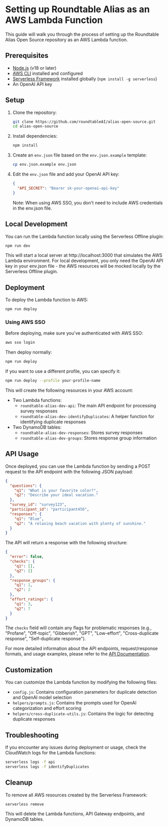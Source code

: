 # Setting up Roundtable Alias as an AWS Lambda Function

This guide will walk you through the process of setting up the Roundtable Alias Open Source repository as an AWS Lambda function.

## Prerequisites

- [Node.js](https://nodejs.org/) (v18 or later)
- [AWS CLI](https://aws.amazon.com/cli/) installed and configured
- [Serverless Framework](https://www.serverless.com/) installed globally (`npm install -g serverless`)
- An OpenAI API key

## Setup

1. Clone the repository:
   ```bash
   git clone https://github.com/roundtableAI/alias-open-source.git
   cd alias-open-source
   ```

2. Install dependencies:
   ```bash
   npm install
   ```

3. Create an `env.json` file based on the `env.json.example` template:
   ```bash
   cp env.json.example env.json
   ```

4. Edit the `env.json` file and add your OpenAI API key:
   ```json
   {
     "API_SECRET": "Bearer sk-your-openai-api-key"
   }
   ```

   Note: When using AWS SSO, you don't need to include AWS credentials in the env.json file.

## Local Development

You can run the Lambda function locally using the Serverless Offline plugin:

```bash
npm run dev
```

This will start a local server at http://localhost:3000 that simulates the AWS Lambda environment. For local development, you only need the OpenAI API key in your env.json file - the AWS resources will be mocked locally by the Serverless Offline plugin.

## Deployment

To deploy the Lambda function to AWS:

```bash
npm run deploy
```

### Using AWS SSO

Before deploying, make sure you've authenticated with AWS SSO:

```bash
aws sso login
```

Then deploy normally:

```bash
npm run deploy
```

If you want to use a different profile, you can specify it:

```bash
npm run deploy --profile your-profile-name
```

This will create the following resources in your AWS account:

- Two Lambda functions:
  - `roundtable-alias-dev-api`: The main API endpoint for processing survey responses
  - `roundtable-alias-dev-identifyDuplicates`: A helper function for identifying duplicate responses
- Two DynamoDB tables:
  - `roundtable-alias-dev-responses`: Stores survey responses
  - `roundtable-alias-dev-groups`: Stores response group information

## API Usage

Once deployed, you can use the Lambda function by sending a POST request to the API endpoint with the following JSON payload:

```json
{
  "questions": {
    "q1": "What is your favorite color?",
    "q2": "Describe your ideal vacation."
  },
  "survey_id": "survey123",
  "participant_id": "participant456",
  "responses": {
    "q1": "Blue",
    "q2": "A relaxing beach vacation with plenty of sunshine."
  }
}
```

The API will return a response with the following structure:

```json
{
  "error": false,
  "checks": {
    "q1": [],
    "q2": []
  },
  "response_groups": {
    "q1": 1,
    "q2": 2
  },
  "effort_ratings": {
    "q1": 3,
    "q2": 7
  }
}
```

The `checks` field will contain any flags for problematic responses (e.g., "Profane", "Off-topic", "Gibberish", "GPT", "Low-effort", "Cross-duplicate response", "Self-duplicate response").

For more detailed information about the API endpoints, request/response formats, and usage examples, please refer to the [API Documentation](API.md).

## Customization

You can customize the Lambda function by modifying the following files:

- `config.js`: Contains configuration parameters for duplicate detection and OpenAI model selection
- `helpers/prompts.js`: Contains the prompts used for OpenAI categorization and effort scoring
- `helpers/cross-duplicate-utils.js`: Contains the logic for detecting duplicate responses

## Troubleshooting

If you encounter any issues during deployment or usage, check the CloudWatch logs for the Lambda functions:

```bash
serverless logs -f api
serverless logs -f identifyDuplicates
```

## Cleanup

To remove all AWS resources created by the Serverless Framework:

```bash
serverless remove
```

This will delete the Lambda functions, API Gateway endpoints, and DynamoDB tables.
